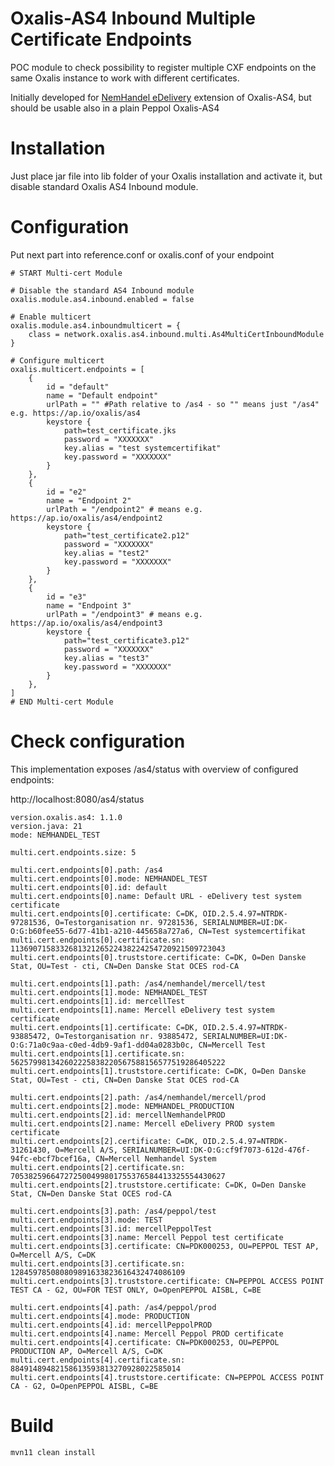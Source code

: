 # Oxalis-AS4 Inbound Multiple Certificate Endpoints

POC module to check possibility to register multiple CXF endpoints on the same Oxalis instance to work with different certificates.

Initially developed for [NemHandel eDelivery](https://rep.erst.dk/git/openebusiness/nemhandeledelivery) extension of Oxalis-AS4, but should be usable also in a plain Peppol Oxalis-AS4

# Installation

Just place jar file into lib folder of your Oxalis installation and activate it, but disable standard Oxalis AS4 Inbound module.

# Configuration

Put next part into reference.conf or oxalis.conf of your endpoint

```
# START Multi-cert Module

# Disable the standard AS4 Inbound module
oxalis.module.as4.inbound.enabled = false

# Enable multicert
oxalis.module.as4.inboundmulticert = {
    class = network.oxalis.as4.inbound.multi.As4MultiCertInboundModule
} 

# Configure multicert
oxalis.multicert.endpoints = [
	{
		id = "default"
		name = "Default endpoint"	
		urlPath = "" #Path relative to /as4 - so "" means just "/as4" e.g. https://ap.io/oxalis/as4
		keystore {
			path=test_certificate.jks
			password = "XXXXXXX"
			key.alias = "test systemcertifikat"
			key.password = "XXXXXXX"
		}
	},
	{
		id = "e2"
		name = "Endpoint 2"
		urlPath = "/endpoint2" # means e.g. https://ap.io/oxalis/as4/endpoint2
		keystore {
			path="test_certificate2.p12"
			password = "XXXXXXX"
			key.alias = "test2"
			key.password = "XXXXXXX"
		}
	},
	{
		id = "e3"
		name = "Endpoint 3"
		urlPath = "/endpoint3" # means e.g. https://ap.io/oxalis/as4/endpoint3
		keystore {
			path="test_certificate3.p12"
			password = "XXXXXXX"
			key.alias = "test3"
			key.password = "XXXXXXX"
		}
	},
]
# END Multi-cert Module

```

# Check configuration

This implementation exposes /as4/status with overview of configured endpoints:

http://localhost:8080/as4/status

```
version.oxalis.as4: 1.1.0
version.java: 21
mode: NEMHANDEL_TEST

multi.cert.endpoints.size: 5

multi.cert.endpoints[0].path: /as4
multi.cert.endpoints[0].mode: NEMHANDEL_TEST
multi.cert.endpoints[0].id: default
multi.cert.endpoints[0].name: Default URL - eDelivery test system certificate
multi.cert.endpoints[0].certificate: C=DK, OID.2.5.4.97=NTRDK-97281536, O=Testorganisation nr. 97281536, SERIALNUMBER=UI:DK-O:G:b60fee55-6d77-41b1-a210-445658a727a6, CN=Test systemcertifikat
multi.cert.endpoints[0].certificate.sn: 113690715833268132126522438224254720921509723043
multi.cert.endpoints[0].truststore.certificate: C=DK, O=Den Danske Stat, OU=Test - cti, CN=Den Danske Stat OCES rod-CA

multi.cert.endpoints[1].path: /as4/nemhandel/mercell/test
multi.cert.endpoints[1].mode: NEMHANDEL_TEST
multi.cert.endpoints[1].id: mercellTest
multi.cert.endpoints[1].name: Mercell eDelivery test system certificate
multi.cert.endpoints[1].certificate: C=DK, OID.2.5.4.97=NTRDK-93885472, O=Testorganisation nr. 93885472, SERIALNUMBER=UI:DK-O:G:71a0c9aa-c0ed-4db9-9af1-dd04a0283b0c, CN=Mercell Test
multi.cert.endpoints[1].certificate.sn: 562579981342602225838220567588156577519286405222
multi.cert.endpoints[1].truststore.certificate: C=DK, O=Den Danske Stat, OU=Test - cti, CN=Den Danske Stat OCES rod-CA

multi.cert.endpoints[2].path: /as4/nemhandel/mercell/prod
multi.cert.endpoints[2].mode: NEMHANDEL_PRODUCTION
multi.cert.endpoints[2].id: mercellNemhandelPROD
multi.cert.endpoints[2].name: Mercell eDelivery PROD system certificate
multi.cert.endpoints[2].certificate: C=DK, OID.2.5.4.97=NTRDK-31261430, O=Mercell A/S, SERIALNUMBER=UI:DK-O:G:cf9f7073-612d-476f-94fc-ebcf7bcef16a, CN=Mercell Nemhandel System
multi.cert.endpoints[2].certificate.sn: 705382596647272500499801755376584413325554430627
multi.cert.endpoints[2].truststore.certificate: C=DK, O=Den Danske Stat, CN=Den Danske Stat OCES rod-CA

multi.cert.endpoints[3].path: /as4/peppol/test
multi.cert.endpoints[3].mode: TEST
multi.cert.endpoints[3].id: mercellPeppolTest
multi.cert.endpoints[3].name: Mercell Peppol test certificate
multi.cert.endpoints[3].certificate: CN=PDK000253, OU=PEPPOL TEST AP, O=Mercell A/S, C=DK
multi.cert.endpoints[3].certificate.sn: 128459785080809891633823616432474086109
multi.cert.endpoints[3].truststore.certificate: CN=PEPPOL ACCESS POINT TEST CA - G2, OU=FOR TEST ONLY, O=OpenPEPPOL AISBL, C=BE

multi.cert.endpoints[4].path: /as4/peppol/prod
multi.cert.endpoints[4].mode: PRODUCTION
multi.cert.endpoints[4].id: mercellPeppolPROD
multi.cert.endpoints[4].name: Mercell Peppol PROD certificate
multi.cert.endpoints[4].certificate: CN=PDK000253, OU=PEPPOL PRODUCTION AP, O=Mercell A/S, C=DK
multi.cert.endpoints[4].certificate.sn: 88491489482158613593813270928022585014
multi.cert.endpoints[4].truststore.certificate: CN=PEPPOL ACCESS POINT CA - G2, O=OpenPEPPOL AISBL, C=BE
```

# Build

`mvn11 clean install`




